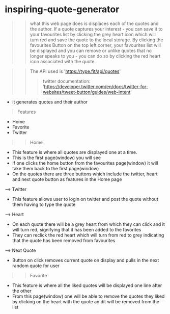 # inspiring-quote-generator

>> what this web page does is displaces each of the quotes and the author.
> If a quote captures your interest - you can save it to your favourites list by clicking the grey heart icon which will turn red and save the quote to the local storage.
> By clicking the favourites Button on the top left corner, your favourites list will be displayed and you can remove or unlike quotes that no longer speaks to you - you can do so by clicking the red heart icon associated with the quote.


>> The API used is 'https://type.fit/api/quotes'
>>> twitter documentation: 'https://developer.twitter.com/en/docs/twitter-for-websites/tweet-button/guides/web-intent'
- it generates quotes and their author



>Features
- Home
- Favorite
- Twitter

>> Home
- This feature is where all quotes are displayed one at a time.
- This is the first page(window) you will see 
- If one clicks the home button from the favourites page(window) it will take them back to the first page(window)
- On the quotes there are three buttons which include the twitter, heart and next quote button as features in the Home page

--> Twitter
- This feature allows user to login on twitter and post the quote without them having to type the quote

--> Heart
- On each quote there will be a grey heart from which they can click and it will turn red, signifying that it has been added to the favorites
- They can reclick the red heart which will turn from red to grey indicating that the quote has been removed from favourites

--> Next Quote
- Button on click removes current quote on display and pulls in the next random quote for user

>> Favorite
- This feature is where all the liked quotes will be displayed one line after the other
- From this page(window) one will be able to remove the quotes they liked by clicking on the heart with the quote an dit will be removed from the list
